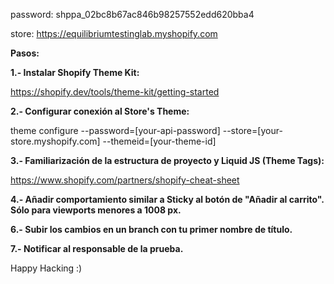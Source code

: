 password: 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

store: https://equilibriumtestinglab.myshopify.com

**Pasos:**

**1.- Instalar Shopify Theme Kit:**

https://shopify.dev/tools/theme-kit/getting-started

**2.- Configurar conexión al Store's Theme:**

theme configure --password=[your-api-password] --store=[your-store.myshopify.com] --themeid=[your-theme-id]

**3.- Familiarización de la estructura de proyecto y Liquid JS (Theme Tags):**

https://www.shopify.com/partners/shopify-cheat-sheet

**4.- Añadir comportamiento similar a Sticky al botón de "Añadir al carrito". Sólo para viewports menores a 1008 px.**

**6.- Subir los cambios en un branch con tu primer nombre de título.**

**7.- Notificar al responsable de la prueba.**

Happy Hacking :) 
